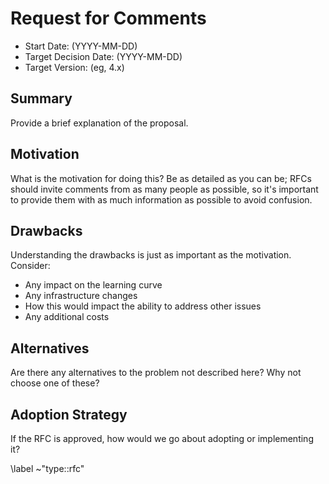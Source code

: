 # Request for Comments

* Start Date: (YYYY-MM-DD)
* Target Decision Date: (YYYY-MM-DD)
* Target Version: (eg, 4.x)

## Summary

Provide a brief explanation of the proposal.

## Motivation

What is the motivation for doing this? Be as detailed as you can be; RFCs should 
invite comments from as many people as possible, so it's important to provide 
them with as much information as possible to avoid confusion.

## Drawbacks

Understanding the drawbacks is just as important as the motivation. Consider:

* Any impact on the learning curve
* Any infrastructure changes
* How this would impact the ability to address other issues
* Any additional costs

## Alternatives

Are there any alternatives to the problem not described here? Why not choose one 
of these?

## Adoption Strategy

If the RFC is approved, how would we go about adopting or implementing it?


\label ~"type::rfc"

